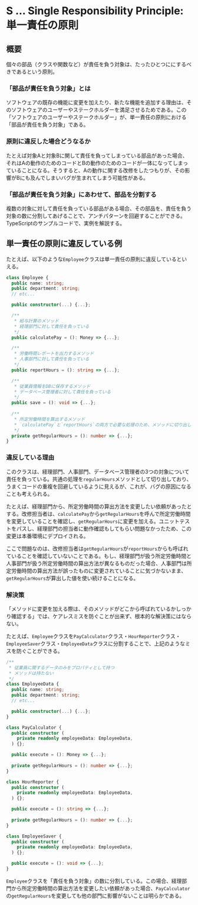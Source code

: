 # S … Single Responsibility Principle: 単一責任の原則

## 概要

個々の部品（クラスや関数など）が責任を負う対象は、たったひとつににするべきであるという原則。

### 「部品が責任を負う対象」とは

ソフトウェアの既存の機能に変更を加えたり、新たな機能を追加する理由は、そのソフトウェアのユーザーやステークホルダーを満足させるためである。この「ソフトウェアのユーザーやステークホルダー」が、単一責任の原則における「部品が責任を負う対象」である。

### 原則に違反した場合どうなるか

たとえば対象Aと対象Bに関して責任を負ってしまっている部品があった場合、それはAの動作のためのコードとBの動作のためのコードが一体になってしまっていることになる。そうすると、Aの動作に関する改修をしたつもりが、その影響がBにも及んでしまいバグが生まれてしまう可能性がある。

### 「部品が責任を負う対象」にあわせて、部品を分割する

複数の対象に対して責任を負っている部品がある場合、その部品を、責任を負う対象の数に分割してあげることで、アンチパターンを回避することができる。TypeScriptのサンプルコードで、実例を解説する。

## 単一責任の原則に違反している例

たとえば、以下のような`Employee`クラスは単一責任の原則に違反しているといえる。

```typescript
class Employee {
  public name: string;
  public department: string;
  // etc...

  public constructor(...) {...};

  /**
   * 給与計算のメソッド
   * 経理部門に対して責任を負っている
   */
  public calculatePay = (): Money => {...};

  /**
   * 労働時間レポートを出力するメソッド
   * 人事部門に対して責任を負っている
   */
  public reportHours = (): string => {...};

  /**
   * 従業員情報をDBに保存するメソッド
   * データベース管理者に対して責任を負っている
   */
  public save = (): void => {...};
  
  /**
   * 所定労働時間を算出するメソッド
   * `calculatePay`と`reportHours`の両方で必要な処理のため、メソッドに切り出して共通化している
   */
  private getRegularHours = (): number => {...};
}
```

### 違反している理由

このクラスは、経理部門、人事部門、データベース管理者の3つの対象について責任を負っている。共通の処理を`regularHours`メソッドとして切り出しており、うまくコードの重複を回避しているように見えるが、これが、バグの原因になることも考えられる。

たとえば、経理部門から、所定労働時間の算出方法を変更したい依頼があったとする。改修担当者は、`calculatePay`から`getRegularHours`を呼んで所定労働時間を変更していることを確認し、`getRegularHours`に変更を加える。ユニットテストをパスし、経理部門の担当者に動作確認もしてもらい問題なかったため、この変更は本番環境にデプロイされる。

ここで問題なのは、改修担当者は`getRegularHours`が`reportHours`からも呼ばれていることを確認していないことである。もし、経理部門が扱う所定労働時間と人事部門が扱う所定労働時間の算出方法が異なるものだった場合、人事部門は所定労働時間の算出方法が誤ったものに変更されていることに気づかないまま、`getRegularHours`が算出した値を使い続けることになる。

### 解決策

「メソッドに変更を加える際は、そのメソッドがどこから呼ばれているかしっかり確認する」では、ケアレスミスを防ぐことが出来ず、根本的な解決策にはならない。

たとえば、`Employee`クラスを`PayCalculator`クラス・`HourReporter`クラス・`EmployeeSaver`クラス・`EmployeeData`クラスに分割することで、上記のようなミスを防ぐことができる。

```typescript
/**
 * 従業員に関するデータのみをプロパティとして持つ
 * メソッドは持たない
 */
class EmployeeData {
  public name: string;
  public department: string;
  // etc...

  public constructor(...) {...};
}

class PayCalculator {
  public constructor (
    private readonly employeeData: EmployeeData,
  ) {};

  public execute = (): Money => {...};
    
  private getRegularHours = (): number => {...};
}

class HourReporter {
  public constructor (
    private readonly employeeData: EmployeeData,
  ) {};

  public execute = (): string => {...};
  
  private getRegularHours = (): number => {...};
}

class EmployeeSaver {
  public constructor (
    private readonly employeeData: EmployeeData,
  ) {};

  public execute = (): void => {...};
}
```

`Employee`クラスを「責任を負う対象」の数に分割している。この場合、経理部門から所定労働時間の算出方法を変更したい依頼があった場合、`PayCalculator`の`getRegularHours`を変更しても他の部門に影響がないことは明らかである。
